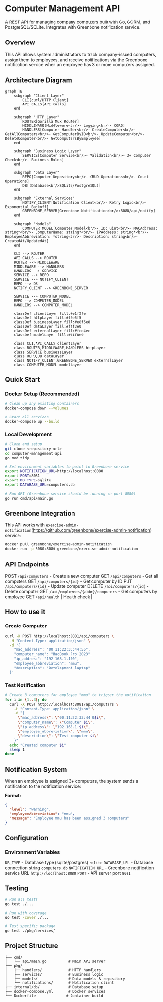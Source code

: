 # Computer Management API

A REST API for managing company computers built with Go, GORM, and PostgreSQL/SQLite. Integrates with Greenbone notification service.

## Overview

This API allows system administrators to track company-issued computers, assign them to employees, and receive notifications via the Greenbone notification service when an employee has 3 or more computers assigned.

## Architecture Diagram

```mermaid
graph TB
    subgraph "Client Layer"
        CLI[curl/HTTP Client]
        API_CALLS[API Calls]
    end

    subgraph "HTTP Layer"
        ROUTER[Gorilla Mux Router]
        MIDDLEWARE[Middleware<br/>- Logging<br/>- CORS]
        HANDLERS[Computer Handler<br/>- CreateComputer<br/>- GetAllComputers<br/>- GetComputerByID<br/>- UpdateComputer<br/>- DeleteComputer<br/>- GetComputersByEmployee]
    end

    subgraph "Business Logic Layer"
        SERVICE[Computer Service<br/>- Validation<br/>- 3+ Computer Check<br/>- Business Rules]
    end

    subgraph "Data Layer"
        REPO[Computer Repository<br/>- CRUD Operations<br/>- Count Operations]
        DB[(Database<br/>SQLite/PostgreSQL)]
    end

    subgraph "External Services"
        NOTIFY_CLIENT[Notification Client<br/>- Retry Logic<br/>- Exponential Backoff]
        GREENBONE_SERVER[Greenbone Notification<br/>:8080/api/notify]
    end

    subgraph "Models"
        COMPUTER_MODEL[Computer Model<br/>- ID: uint<br/>- MACAddress: string*<br/>- ComputerName: string*<br/>- IPAddress: string*<br/>- EmployeeAbbreviation: *string<br/>- Description: string<br/>- CreatedAt/UpdatedAt]
    end

    CLI --> ROUTER
    API_CALLS --> ROUTER
    ROUTER --> MIDDLEWARE
    MIDDLEWARE --> HANDLERS
    HANDLERS --> SERVICE
    SERVICE --> REPO
    SERVICE --> NOTIFY_CLIENT
    REPO --> DB
    NOTIFY_CLIENT --> GREENBONE_SERVER
    
    SERVICE --> COMPUTER_MODEL
    REPO --> COMPUTER_MODEL
    HANDLERS --> COMPUTER_MODEL

    classDef clientLayer fill:#e1f5fe
    classDef httpLayer fill:#f3e5f5
    classDef businessLayer fill:#e8f5e8
    classDef dataLayer fill:#fff3e0
    classDef externalLayer fill:#fce4ec
    classDef modelLayer fill:#f1f8e9

    class CLI,API_CALLS clientLayer
    class ROUTER,MIDDLEWARE,HANDLERS httpLayer
    class SERVICE businessLayer
    class REPO,DB dataLayer
    class NOTIFY_CLIENT,GREENBONE_SERVER externalLayer
    class COMPUTER_MODEL modelLayer
```

## Quick Start

### Docker Setup (Recommended)
```bash
# Clean up any existing containers
docker-compose down --volumes

# Start all services
docker-compose up --build
```

### Local Development
```bash
# Clone and setup
git clone <repository-url>
cd computer-management-api
go mod tidy

# Set environment variables to point to Greenbone service
export NOTIFICATION_URL=http://localhost:8080
export PORT=8081
export DB_TYPE=sqlite
export DATABASE_URL=computers.db

# Run API (Greenbone service should be running on port 8080)
go run cmd/api/main.go
```

## Greenbone Integration

This API works with `exercise-admin-notification`(https://github.com/greenbone/exercise-admin-notification) service:

```bash
docker pull greenbone/exercise-admin-notification
docker run -p 8080:8080 greenbone/exercise-admin-notification
```

## API Endpoints

POST  `/api/computers` - Create a new computer
GET `/api/computers` - Get all computers
GET `/api/computers/{id}` - Get computer by ID
PUT `/api/computers/{id}` - Update computer
DELETE `/api/computers/{id}` - Delete computer
GET `/api/employees/{abbr}/computers` - Get computers by employee
GET `/api/health` | Health check |

## How to use it

### Create Computer
```bash
curl -X POST http://localhost:8081/api/computers \
  -H "Content-Type: application/json" \
  -d '{
    "mac_address": "00:11:22:33:44:55",
    "computer_name": "MacBook Pro 2023",
    "ip_address": "192.168.1.100",
    "employee_abbreviation": "mmu",
    "description": "Development laptop"
  }'
```

### Test Notification
```bash
# Create 3 computers for employee "mmu" to trigger the notification
for i in {1..3}; do
  curl -X POST http://localhost:8081/api/computers \
    -H "Content-Type: application/json" \
    -d "{
      \"mac_address\": \"00:11:22:33:44:0$i\",
      \"computer_name\": \"Computer $i\",
      \"ip_address\": \"192.168.1.$i\",
      \"employee_abbreviation\": \"mmu\",
      \"description\": \"Test computer $i\"
    }"
  echo "Created computer $i"
  sleep 1
done
```

## Notification System

When an employee is assigned 3+ computers, the system sends a notification to the notification service:

**Format:**
```json
{
  "level": "warning",
  "employeeAbbreviation": "mmu",
  "message": "Employee mmu has been assigned 3 computers"
}
```

## Configuration

### Environment Variables

`DB_TYPE` - Database type (sqlite/postgres) `sqlite`
`DATABASE_URL` - Database connection string `computers.db`
`NOTIFICATION_URL` - Greenbone notification service URL `http://localhost:8080`
`PORT` - API server port `8081`

## Testing

```bash
# Run all tests
go test ./...

# Run with coverage
go test -cover ./...

# Test specific package
go test ./pkg/services/
```

## Project Structure

```
├── cmd/
│   └── api/main.go          # Main API server
├── pkg/
│   ├── handlers/            # HTTP handlers
│   ├── services/            # Business logic
│   ├── models/              # Data models & repository
│   └── notifications/       # Notification client
├── internal/db/             # Database setup
├── docker-compose.yml       # Docker services
└── Dockerfile              # Container build
```